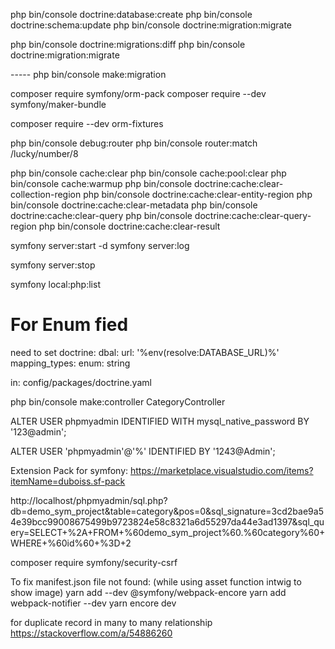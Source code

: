 php bin/console doctrine:database:create
php bin/console doctrine:schema:update 
php bin/console doctrine:migration:migrate


php bin/console doctrine:migrations:diff
php bin/console doctrine:migration:migrate

----- php bin/console make:migration

composer require symfony/orm-pack
composer require --dev symfony/maker-bundle

composer require --dev orm-fixtures


php bin/console debug:router
php bin/console router:match /lucky/number/8


php bin/console cache:clear
php bin/console cache:pool:clear
php bin/console cache:warmup
php bin/console doctrine:cache:clear-collection-region
php bin/console doctrine:cache:clear-entity-region
php bin/console doctrine:cache:clear-metadata
php bin/console doctrine:cache:clear-query
php bin/console doctrine:cache:clear-query-region
php bin/console doctrine:cache:clear-result

symfony server:start -d
symfony server:log

symfony server:stop

symfony local:php:list



# For Enum fied
need to set 
doctrine:
    dbal:
        url: '%env(resolve:DATABASE_URL)%'
        mapping_types:
            enum: string

in: config/packages/doctrine.yaml



php bin/console make:controller CategoryController


ALTER USER phpmyadmin IDENTIFIED WITH mysql_native_password BY '123@admin';

ALTER USER 'phpmyadmin'@'%' IDENTIFIED BY '1243@Admin';


Extension Pack for symfony:
https://marketplace.visualstudio.com/items?itemName=duboiss.sf-pack



http://localhost/phpmyadmin/sql.php?db=demo_sym_project&table=category&pos=0&sql_signature=3cd2bae9a54e39bcc99008675499b9723824e58c8321a6d55297da44e3ad1397&sql_query=SELECT+%2A+FROM+%60demo_sym_project%60.%60category%60+WHERE+%60id%60+%3D+2


composer require symfony/security-csrf


To fix manifest.json file not found: (while using asset function intwig to show image)
yarn add --dev @symfony/webpack-encore
yarn add webpack-notifier --dev
yarn encore dev



for duplicate record in many to many relationship
https://stackoverflow.com/a/54886260




